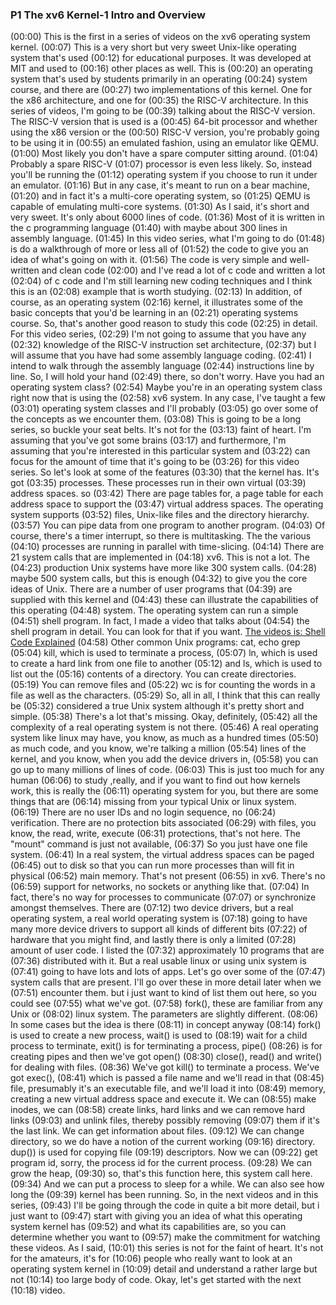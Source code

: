 ### P1 The xv6 Kernel-1 Intro and Overview

(00:00) This is the first in a series of videos on the xv6 operating system kernel.
(00:07) This is a very short but very sweet Unix-like operating system that's used
(00:12) for educational purposes. It was developed at MIT and used to
(00:16) other places as well. This is
(00:20) an operating system that's used by students primarily in an operating
(00:24) system course, and there are
(00:27) two implementations of this kernel. One for the x86 architecture, and one for
(00:35) the RISC-V architecture. In this series of videos, I'm going to be
(00:39) talking about the RISC-V version. The RISC-V version that is used is a
(00:45) 64-bit processor and whether using the x86 version or the
(00:50) RISC-V version, you're probably going to be using it in
(00:55) an emulated fashion, using an emulator like QEMU.
(01:00) Most likely you don't have a spare computer sitting around.
(01:04) Probably a spare RISC-V
(01:07) processor is even less likely. So, instead you'll be running the
(01:12) operating system if you choose to run it under an emulator.
(01:16) But in any case, it's meant to run on a bear machine,
(01:20) and in fact it's a multi-core operating system, so
(01:25) QEMU is capable of emulating multi-core systems.
(01:30) As I said, it's short and very sweet. It's only about 6000 lines of code.
(01:36) Most of it is written in the c programming language
(01:40) with maybe about 300 lines in assembly language.
(01:45) In this video series, what I'm going to do
(01:48) is do a walkthrough of more or less all of
(01:52) the code to give you an idea of what's going on with it.
(01:56) The code is very simple and well-written and clean code
(02:00) and I've read a lot of c code and written a lot
(02:04) of c code and I'm still learning new coding techniques and I think this is an
(02:08) example that is worth studying.
(02:13) In addition, of course, as an operating system
(02:16) kernel, it illustrates some of the basic concepts that you'd be learning in an
(02:21) operating systems course. So, that's another good reason to study this code
(02:25) in detail. For this video series,
(02:29) I'm not going to assume that you have any
(02:32) knowledge of the RISC-V instruction set architecture,
(02:37) but I will assume that you have had some assembly language coding.
(02:41) I intend to walk through the assembly language
(02:44) instructions line by line. So, I will hold your hand
(02:49) there, so don't worry. Have you had an operating system class?
(02:54) Maybe you're in an operating system class right now that is using the
(02:58) xv6 system. In any case, I've taught a few
(03:01) operating system classes and I'll probably
(03:05) go over some of the concepts as we encounter them.
(03:08) This is going to be a long series, so buckle your seat belts. It's not for the
(03:13) faint of heart. I'm assuming that you've got some brains
(03:17) and furthermore, I'm assuming that you're interested in this particular system and
(03:22) can focus for the amount of time that it's going to be
(03:26) for this video series. So let's look at some of the features
(03:30) that the kernel has. It's got
(03:35) processes. These processes run in their own virtual
(03:39) address spaces. so
(03:42) There are page tables for, a page table for each address space to support the
(03:47) virtual address spaces. The operating system supports
(03:52) files, Unix-like files and the directory hierarchy.
(03:57) You can pipe data from one program to another program.
(04:03) Of course, there's a timer interrupt, so there is multitasking. The the various
(04:10) processes are running in parallel with time-slicing.
(04:14) There are 21 system calls that are implemented in
(04:18) xv6. This is not a lot. The
(04:23) production Unix systems have more like 300 system calls.
(04:28) maybe 500 system calls, but this is enough
(04:32) to give you the core ideas of Unix. There are a number of user programs that
(04:39) are supplied with this kernel and
(04:43) these can illustrate the capabilities of this operating
(04:48) system. The operating system can run a simple
(04:51) shell program. In fact, I made a video that talks about
(04:54) the shell program in detail. You can look for that if you want. [The videos is: Shell Code Explained](https://www.youtube.com/playlist?list=PLbtzT1TYeoMhF4hcpEiCsOeN13zqrzBJq)
(04:58) Other common Unix programs: cat, echo grep
(05:04) kill, which is used to terminate a process,
(05:07) ln, which is used to create a hard link from one file to another
(05:12) and ls, which is used to list out the
(05:16) contents of a directory. You can create directories.
(05:19) You can remove files and
(05:22) wc is for counting the words in a file as well as the characters.
(05:29) So, all in all, I think that this can really be
(05:32) considered a true Unix system although it's pretty short and simple.
(05:38) There's a lot that's missing. Okay, definitely,
(05:42) all the complexity of a real operating system is not there.
(05:46) A real operating system like linux may have, you know, as much as a hundred times
(05:50) as much code, and you know, we're talking a million
(05:54) lines of the kernel, and you know, when you add the device drivers in,
(05:58) you can go up to many millions of lines of code. 
(06:03) This is just too much for any human
(06:06) to study ,really, and if you want to find out how kernels work, this is really the
(06:11) operating system for you, but there are some things that are
(06:14) missing from your typical Unix or linux system.
(06:19) There are no user IDs and no login sequence, no
(06:24) verification. There are no protection bits associated
(06:29) with files, you know, the read, write, execute
(06:31) protections, that's not here. The "mount" command is just not available,
(06:37) So you just have one file system.
(06:41) In a real system, the virtual address spaces can be paged
(06:45) out to disk so that you can run more processes than will fit in physical
(06:52) main memory. That's not present
(06:55) in xv6. There's no
(06:59) support for networks, no sockets or anything like that.
(07:04) In fact, there's no way for processes to communicate
(07:07) or synchronize amongst themselves. There are
(07:12) two device drivers, but a real operating system, a real world operating system is
(07:18) going to have many more device drivers to support all kinds of different bits
(07:22) of hardware that you might find, and lastly there is only a limited
(07:28) amount of user code. I listed the
(07:32) approximately 10 programs that are
(07:36) distributed with it. But a real usable linux or using unix system is
(07:41) going to have lots and lots of apps. Let's go over some of the
(07:47) system calls that are present. I'll go over these in more detail later when we
(07:51) encounter them. but i just want to kind of list them out here, so you could see
(07:55) what we've got.
(07:58) fork(), these are familiar from any Unix or
(08:02) linux system. The parameters are slightly different.
(08:06) In some cases but the idea is there
(08:11) in concept anyway
(08:14) fork() is used to create a new process, wait() is used to
(08:19) wait for a child process to terminate, exit() is for terminating a process, pipe()
(08:26) is for creating pipes and then we've got open()
(08:30) close(), read() and write() for dealing with files.
(08:36) We've got kill() to terminate a process. We've got exec(),
(08:41) which is passed a file name and we'll read in that
(08:45) file, presumably it's an executable file, and we'll load it into
(08:49) memory, creating a new virtual address space and execute it. We can
(08:55) make inodes, we can
(08:58) create links, hard links and we can remove hard links
(09:03) and unlink files, thereby possibly removing
(09:07) them if it's the last link. We can get information about files.
(09:12) We can change directory, so we do have a notion of the current working
(09:16) directory. dup()) is used for copying file
(09:19) descriptors. Now we can
(09:22) get program id, sorry, the process id for the current process.
(09:28) We can grow the heap,
(09:30) so, that's this function here, this system call here.
(09:34) And we can put a process to sleep for a while. We can also see how long the
(09:39) kernel has been running. So, in the next videos and in this series,
(09:43) I'll be going through the code in quite a bit more detail, but i just want to
(09:47) start with giving you an idea of what this operating system kernel has
(09:52) and what its capabilities are, so you can determine whether you want to
(09:57) make the commitment for watching these videos. As I said,
(10:01) this series is not for the faint of heart. It's not for the amateurs, it's for
(10:06) people who really want to look at an operating system kernel in
(10:09) detail and understand a rather large but not
(10:14) too large body of code. Okay, let's get started with the next
(10:18) video.